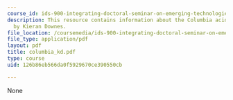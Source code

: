 ```yaml
---
course_id: ids-900-integrating-doctoral-seminar-on-emerging-technologies-fall-2005
description: This resource contains information about the Columbia acident investigation
  by Kieran Downes.
file_location: /coursemedia/ids-900-integrating-doctoral-seminar-on-emerging-technologies-fall-2005/126b86eb566da0f5929670ce390550cb_columbia_kd.pdf
file_type: application/pdf
layout: pdf
title: columbia_kd.pdf
type: course
uid: 126b86eb566da0f5929670ce390550cb

---
```

None